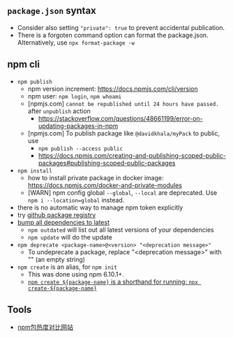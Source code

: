 
## `package.json` syntax
- Consider also setting `"private": true` to prevent accidental publication.
- There is a forgoten command option can format the package.json. Alternatively, use `npx format-package -w`


## npm cli
- `npm publish`
    - npm version increment: https://docs.npmjs.com/cli/version
    - npm user: `npm login`,  `npm whoami`
    - [npmjs.com] `cannot be republished until 24 hours have passed.` after `unpublish` action
        - https://stackoverflow.com/questions/48661199/error-on-updating-packages-in-npm
    - [npmjs.com] To publish package like `@davidkhala/myPack` to public, use
        - `npm publish --access public`
        - https://docs.npmjs.com/creating-and-publishing-scoped-public-packages#publishing-scoped-public-packages
- `npm install`
    - how to install private package in docker image: https://docs.npmjs.com/docker-and-private-modules
    - [WARN] npm config global `--global`, `--local` are deprecated. Use `npm i --location=global` instead.
- there is no automatic way to manage npm token explicitly
- try [github package registry](https://help.github.com/en/articles/configuring-npm-for-use-with-github-package-registry)
- [bump all dependencies to latest](https://stackoverflow.com/questions/16073603/how-to-update-each-dependency-in-package-json-to-the-latest-version)
    - `npm outdated` will list out all latest versions of your dependencies
    - `npm update` will do the update
- `npm deprecate <package-name>@<version> "<deprecation message>"`
    - To undeprecate a package, replace "\<deprecation message\>" with "" (an empty string)
- `npm create` is an alias, for `npm init`
    - This was done using npm 6.10.1+.
    - [`npm create ${package-name}` is a shorthand for running: `npx create-${package-name}`](https://stackoverflow.com/a/76870223/4229693)

## Tools
- [npm包热度对比网站](https://www.npmtrends.com/)
